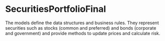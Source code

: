 # SecuritiesPortfolioFinal
The models define the data structures and business rules. They represent securities such as stocks (common and preferred) and bonds (corporate and government) and provide methods to update prices and calculate risk.
